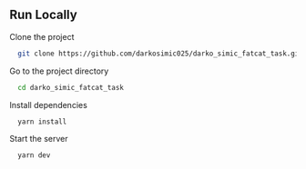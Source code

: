 ## Run Locally

Clone the project

```bash
  git clone https://github.com/darkosimic025/darko_simic_fatcat_task.git
```

Go to the project directory

```bash
  cd darko_simic_fatcat_task
```

Install dependencies

```bash
  yarn install
```

Start the server

```bash
  yarn dev
```
